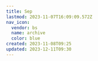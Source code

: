 ```yaml
---
title: Sep
lastmod: 2023-11-07T16:09:09.572Z
nav_icon:
  vendor: bs
  name: archive
  color: blue
created: 2023-11-08T09:25
updated: 2023-12-11T09:30
---
```

